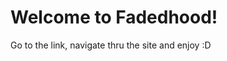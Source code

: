 # Welcome to Fadedhood!
Go to the link, navigate thru the site and enjoy :D


<!-- To make a custom webpage like forms etc, add the html file in the _site folder -->